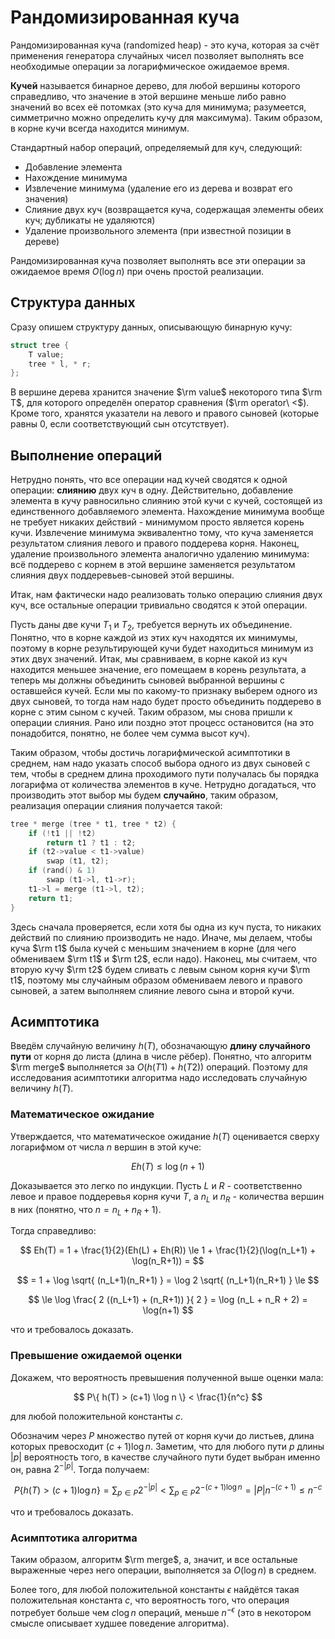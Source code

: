 # Рандомизированная куча

Рандомизированная куча (randomized heap) - это куча, которая за счёт применения генератора случайных чисел позволяет выполнять все необходимые операции за логарифмическое ожидаемое время.

**Кучей** называется бинарное дерево, для любой вершины которого справедливо, что значение в этой вершине меньше либо равно значений во всех её потомках (это куча для минимума; разумеется, симметрично можно определить кучу для максимума). Таким образом, в корне кучи всегда находится минимум.

Стандартный набор операций, определяемый для куч, следующий:

* Добавление элемента
* Нахождение минимума
* Извлечение минимума (удаление его из дерева и возврат его значения)
* Слияние двух куч (возвращается куча, содержащая элементы обеих куч; дубликаты не удаляются)
* Удаление произвольного элемента (при известной позиции в дереве)

Рандомизированная куча позволяет выполнять все эти операции за ожидаемое время $O(\log n)$ при очень простой реализации.

## Структура данных

Сразу опишем структуру данных, описывающую бинарную кучу:
<!--- TODO: specify code snippet id -->
``` cpp
struct tree {
    T value;
    tree * l, * r;
};
```
В вершине дерева хранится значение $\rm value$ некоторого типа $\rm T$, для которого определён оператор сравнения ($\rm operator\ <$). Кроме того, хранятся указатели на левого и правого сыновей (которые равны 0, если соответствующий сын отсутствует).

## Выполнение операций

Нетрудно понять, что все операции над кучей сводятся к одной операции: **слиянию** двух куч в одну. Действительно, добавление элемента в кучу равносильно слиянию этой кучи с кучей, состоящей из единственного добавляемого элемента. Нахождение минимума вообще не требует никаких действий - минимумом просто является корень кучи. Извлечение минимума эквивалентно тому, что куча заменяется результатом слияния левого и правого поддерева корня. Наконец, удаление произвольного элемента аналогично удалению минимума: всё поддерево с корнем в этой вершине заменяется результатом слияния двух поддеревьев-сыновей этой вершины.

Итак, нам фактически надо реализовать только операцию слияния двух куч, все остальные операции тривиально сводятся к этой операции.

Пусть даны две кучи $T_1$ и $T_2$, требуется вернуть их объединение. Понятно, что в корне каждой из этих куч находятся их минимумы, поэтому в корне результирующей кучи будет находиться минимум из этих двух значений. Итак, мы сравниваем, в корне какой из куч находится меньшее значение, его помещаем в корень результата, а теперь мы должны объединить сыновей выбранной вершины с оставшейся кучей. Если мы по какому-то признаку выберем одного из двух сыновей, то тогда нам надо будет просто объединить поддерево в корне с этим сыном с кучей. Таким образом, мы снова пришли к операции слияния. Рано или поздно этот процесс остановится (на это понадобится, понятно, не более чем сумма высот куч).

Таким образом, чтобы достичь логарифмической асимптотики в среднем, нам надо указать способ выбора одного из двух сыновей с тем, чтобы в среднем длина проходимого пути получалась бы порядка логарифма от количества элементов в куче. Нетрудно догадаться, что производить этот выбор мы будем **случайно**, таким образом, реализация операции слияния получается такой:

<!--- TODO: specify code snippet id -->
``` cpp
tree * merge (tree * t1, tree * t2) {
    if (!t1 || !t2)
        return t1 ? t1 : t2;
    if (t2->value < t1->value)
        swap (t1, t2);
    if (rand() & 1)
        swap (t1->l, t1->r);
    t1->l = merge (t1->l, t2);
    return t1;
}
```

Здесь сначала проверяется, если хотя бы одна из куч пуста, то никаких действий по слиянию производить не надо. Иначе, мы делаем, чтобы куча $\rm t1$ была кучей с меньшим значением в корне (для чего обмениваем $\rm t1$ и $\rm t2$, если надо). Наконец, мы считаем, что вторую кучу $\rm t2$ будем сливать с левым сыном корня кучи $\rm t1$, поэтому мы случайным образом обмениваем левого и правого сыновей, а затем выполняем слияние левого сына и второй кучи.

## Асимптотика

Введём случайную величину $h(T)$, обозначающую **длину случайного пути** от корня до листа (длина в числе рёбер). Понятно, что алгоритм $\rm merge$ выполняется за $O(h(T1)+h(T2))$ операций. Поэтому для исследования асимптотики алгоритма надо исследовать случайную величину $h(T)$.

### Математическое ожидание

Утверждается, что математическое ожидание $h(T)$ оценивается сверху логарифмом от числа $n$ вершин в этой куче:

$$
Eh(T) \le \log(n+1)
$$

Доказывается это легко по индукции. Пусть $L$ и $R$ - соответственно левое и правое поддеревья корня кучи $T$, а $n_L$ и $n_R$ - количества вершин в них (понятно, что $n = n_L+n_R+1$).

Тогда справедливо:

$$
Eh(T) = 1 + \frac{1}{2}(Eh(L) + Eh(R)) \le 1 + \frac{1}{2}(\log(n_L+1) + \log(n_R+1)) =
$$

$$
= 1 + \log \sqrt{ (n_L+1)(n_R+1) } = \log 2 \sqrt{ (n_L+1)(n_R+1) } \le
$$

$$
\le \log \frac{ 2 ((n_L+1) + (n_R+1)) }{ 2 } = \log (n_L + n_R + 2) = \log(n+1)
$$

что и требовалось доказать.

### Превышение ожидаемой оценки

Докажем, что вероятность превышения полученной выше оценки мала:

$$
P\{ h(T) > (c+1) \log n \} < \frac{1}{n^c}
$$

для любой положительной константы $c$.

Обозначим через $P$ множество путей от корня кучи до листьев, длина которых превосходит $(c+1) \log n$. Заметим, что для любого пути $p$ длины $|p|$ вероятность того, в качестве случайного пути будет выбран именно он, равна $2^{-|p|}$. Тогда получаем:

$$
P\{ h(T) > (c+1) \log n \} = \sum_{p \in P} 2^{-|p|} < \sum_{p \in P} 2^{-(c+1) \log n} = |P| n^{-(c+1)} \le n^{-c}
$$

что и требовалось доказать.

### Асимптотика алгоритма

Таким образом, алгоритм $\rm merge$, а, значит, и все остальные выраженные через него операции, выполняется за $O(\log n)$ в среднем.

Более того, для любой положительной константы $\epsilon$ найдётся такая положительная константа $c$, что вероятность того, что операция потребует больше чем $c \log n$ операций, меньше $n^{-\epsilon}$ (это в некотором смысле описывает худшее поведение алгоритма).
